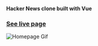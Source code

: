 **Hacker News clone built with Vue**

### [See live page](https://hn-clone-alpha.vercel.app/)

![Homepage Gif](https://github.com/RyanKendrick/hn-clone/blob/master/src/assets/demo.gif?raw=true)

